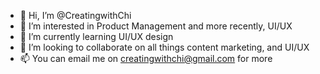 - 👋 Hi, I’m @CreatingwithChi
- 👀 I’m interested in Product Management and more recently, UI/UX
- 🌱 I’m currently learning UI/UX design
- 💞️ I’m looking to collaborate on all things content marketing, and UI/UX
- 📫 You can email me on creatingwithchi@gmail.com for more

<!---
CreatingwithChi/CreatingwithChi is a ✨ special ✨ repository because its `README.md` (this file) appears on your GitHub profile.
You can click the Preview link to take a look at your changes.
--->
